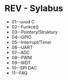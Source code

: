 # REV - Sylabus

* 01--uvod C
* 02--Funkce()
* 03--Pointery/Struktury
* 04--GPIO
* 05--Interrupt/Timer
* 06--UART
* 07--ADC
* 08--PWM
* 09--WDT
* 10--SPI DAC
* 11--FAQ
